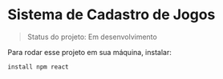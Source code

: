 <h1>Sistema de Cadastro de Jogos</h1>

> Status do projeto: Em desenvolvimento

Para rodar esse projeto em sua máquina, instalar:

```
install npm react
```

